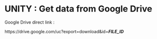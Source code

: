 # UNITY : Get data from Google Drive


Google Drive direct link :

ht<span>tps://drive<span>.google<span>.com/uc?export=download&id=***FILE_ID***

